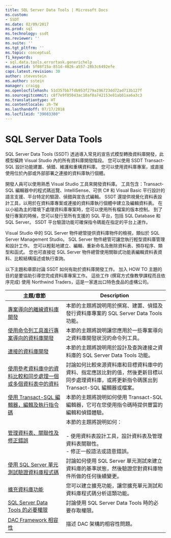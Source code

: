 ```yaml
---
title: SQL Server Data Tools | Microsoft Docs
ms.custom:
- SSDT
ms.date: 02/09/2017
ms.prod: sql
ms.technology: ssdt
ms.reviewer: ''
ms.suite: ''
ms.tgt_pltfrm: ''
ms.topic: conceptual
f1_keywords:
- sql.data.tools.errortask.generichelp
ms.assetid: 5f08f15a-851d-4026-a557-28b3c6492efe
caps.latest.revision: 30
author: stevestein
ms.author: sstein
manager: craigg
ms.openlocfilehash: 51d357bb7fdb953f279a196723dd72ad713b127f
ms.sourcegitcommit: c8f7e9f05043ac10af8a742153e81ab81aa6a3c3
ms.translationtype: HT
ms.contentlocale: zh-TW
ms.lasthandoff: 07/17/2018
ms.locfileid: "39083380"
---
```

# <a name="sql-server-data-tools"></a>SQL Server Data Tools
SQL Server Data Tools (SSDT) 透過導入常見的宣告式模型轉換資料庫開發，此模型橫跨 Visual Studio 內的所有資料庫開發階段。 您可以使用 SSDT Transact\-SQL 設計功能建置、偵錯、維護和重構資料庫。 您可以使用資料庫專案，或直接使用位於內部或外部部署之連接的資料庫執行個體。  
  
開發人員可以使用熟悉 Visual Studio 工具來開發資料庫。 工具包含：Transact\-SQL 編輯器中的程式碼巡覽、IntelliSense、可供 C# 和 Visual Basic 平行設計的語言支援、平台特定的驗證、偵錯與宣告式編輯。 SSDT 還提供視覺化資料表設計工具，以用於在資料庫專案或連接的資料庫執行個體中建立及編輯資料表。 在以小組為主的環境下處理資料庫專案時，您可以使用所有檔案的版本控制。 到了發行專案的時候，您可以發行至所有支援的 SQL 平台，包括 SQL Database 和 SQL Server。 SSDT 平台驗證功能可確保指令碼能在指定的平台上運作。  
  
Visual Studio 中的 SQL Server 物件總管提供資料庫物件的檢視，類似於 SQL Server Management Studio。 SQL Server 物件總管可讓您執行輕型資料庫管理和設計工作。 您可以輕鬆地建立、編輯、重新命名及刪除資料表、預存程序、類型和函式。 您也可直接從 SQL Server 物件總管使用關聯式功能表編輯資料表資料、比較結構描述或執行查詢。  
  
以下主題和章節討論 SSDT 如何有助於資料庫開發工作。 加入 HOW TO 主題的目的是要協助引導您完成資料庫專案工作。 這些工作 (撰寫方式像教學課程而且依序完成) 使用 Northwind Traders，這是一家進出口特色食品的虛構公司。  
  
|主題/章節|Description|  
|-------------------|---------------|  
|[專案導向的離線資料庫開發](../ssdt/project-oriented-offline-database-development.md)|本節的主題將說明用於撰寫、建置、偵錯及發行資料庫專案的 SQL Server Data Tools 功能。|  
|[使用命令列工具進行專案導向的資料庫開發](../ssdt/project-oriented-database-development-using-command-line-tools.md)|本節的主題將說明讓您應用於一些專案導向之資料庫開發狀況的命令列工具。|  
|[連接的資料庫開發](../ssdt/connected-database-development.md)|本節的主題將說明用於設計及查詢連接之資料庫的 SQL Server Data Tools 功能。|  
|[使用參考資料庫中的資料比較和同步處理一個或多個資料表中的資料](../ssdt/compare-and-synchronize-data-in-tables-with-data-in-reference-database.md)|討論如何比較來源資料庫和目標資料庫中的資料、指定應該比對的值，然後更新目標以同步處理資料庫，或將更新指令碼匯出到 Transact\-SQL 編輯器或檔案。|  
|[使用 Transact-SQL 編輯器，編輯及執行指令碼](../ssdt/use-transact-sql-editor-to-edit-and-execute-scripts.md)|本節的主題將說明如何使用 Transact\-SQL 編輯器，它可在您使用指令碼時提供豐富的編輯和偵錯體驗。|  
|[管理資料表、關聯性及修正錯誤](../ssdt/manage-tables-relationships-and-fix-errors.md)|本節的主題將說明如何：<br /><br />-   使用資料表設計工具，設計資料表及管理資料表關聯性。<br />-   修正一般語法或語意錯誤。|  
|[使用 SQL Server 單元測試驗證資料庫程式碼](../ssdt/verifying-database-code-by-using-sql-server-unit-tests.md)|討論如何使用 SQL Server 單元測試來建立資料庫的基準狀態，然後驗證您對資料庫物件所做的任何後續變更。|  
|[擴充資料庫功能](../ssdt/extending-the-database-features.md)|您可以建立擴充功能，讓您擴充單元測試和資料庫程式碼分析這類功能。|  
|[SQL Server Data Tools 的必要權限](../ssdt/required-permissions-for-sql-server-data-tools.md)|討論使用 SQL Server Data Tools 時的必要存取權限。|  
|[DAC Framework 相容性](../ssdt/dac-framework-compatibility.md)|描述 DAC 架構的相容性問題。|  
  

  
